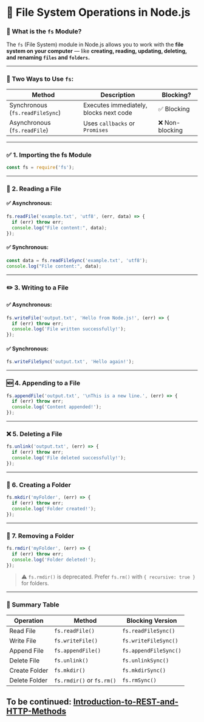 # 📂 File System Operations in Node.js

### 📘 What is the `fs` Module?
The `fs` (File System) module in Node.js allows you to work with the **file system on your computer** — like **creating, reading, updating, deleting, and renaming `files` and `folders`.**

---

### 🔄 Two Ways to Use `fs`:

| Method                          | Description                            | Blocking?      |
| ------------------------------- | -------------------------------------- | -------------- |
| Synchronous (`fs.readFileSync`) | Executes immediately, blocks next code | ✅ Blocking     |
| Asynchronous (`fs.readFile`)    | Uses `callbacks` or `Promises`         | ❌ Non-blocking |

---

### ✅ 1. Importing the fs Module

```js
const fs = require('fs');
```

---

### 📄 2. Reading a File

#### ✅ Asynchronous:
```js
fs.readFile('example.txt', 'utf8', (err, data) => {
  if (err) throw err;
  console.log("File content:", data);
});
```

#### ✅ Synchronous:
```js
const data = fs.readFileSync('example.txt', 'utf8');
console.log("File content:", data);
```

---

### ✏️ 3. Writing to a File

#### ✅ Asynchronous:
```js
fs.writeFile('output.txt', 'Hello from Node.js!', (err) => {
  if (err) throw err;
  console.log('File written successfully!');
});
```

#### ✅ Synchronous:
```js
fs.writeFileSync('output.txt', 'Hello again!');
```

---

### 🆕 4. Appending to a File

```js
fs.appendFile('output.txt', '\nThis is a new line.', (err) => {
  if (err) throw err;
  console.log('Content appended!');
});
```

---

### ❌ 5. Deleting a File

```js
fs.unlink('output.txt', (err) => {
  if (err) throw err;
  console.log('File deleted successfully!');
});
```

---

### 📁 6. Creating a Folder

```js
fs.mkdir('myFolder', (err) => {
  if (err) throw err;
  console.log('Folder created!');
});
```

---

### 🚫 7. Removing a Folder

```js
fs.rmdir('myFolder', (err) => {
  if (err) throw err;
  console.log('Folder deleted!');
});
```

> ⚠️ `fs.rmdir()` is deprecated. Prefer `fs.rm()` with `{ recursive: true }` for folders.

---
### 📘 Summary Table

| Operation     | Method                    | Blocking Version      |
| ------------- | ------------------------- | --------------------- |
| Read File     | `fs.readFile()`           | `fs.readFileSync()`   |
| Write File    | `fs.writeFile()`          | `fs.writeFileSync()`  |
| Append File   | `fs.appendFile()`         | `fs.appendFileSync()` |
| Delete File   | `fs.unlink()`             | `fs.unlinkSync()`     |
| Create Folder | `fs.mkdir()`              | `fs.mkdirSync()`      |
| Delete Folder | `fs.rmdir()` or `fs.rm()` | `fs.rmSync()`         |

## To be continued: [Introduction-to-REST-and-HTTP-Methods](Introduction-to-REST-and-HTTP-Methods.md)
